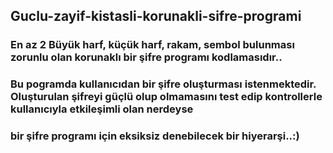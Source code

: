 ## Guclu-zayif-kistasli-korunakli-sifre-programi
### En az 2 Büyük harf, küçük harf, rakam, sembol bulunması zorunlu olan korunaklı bir şifre programı kodlamasıdır..
### Bu pogramda kullanıcıdan bir şifre oluşturması istenmektedir. Oluşturulan şifreyi güçlü olup olmamasını test edip kontrollerle kullanıcıyla etkileşimli olan nerdeyse 
### bir şifre programı için eksiksiz denebilecek bir hiyerarşi..:)
